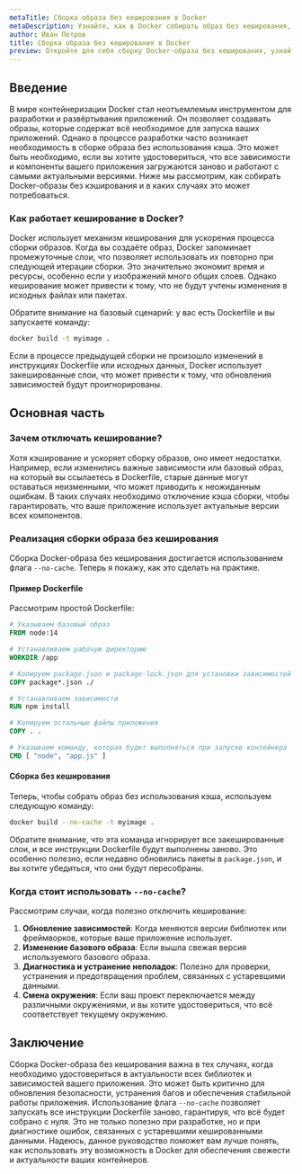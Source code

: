 ```yaml
---
metaTitle: Сборка образа без кеширования в Docker
metaDescription: Узнайте, как в Docker собирать образ без кеширования, чтобы гарантировать обновление зависимостей и устранение проблем, связанных с устаревшими данными
author: Иван Петров
title: Сборка образа без кеширования в Docker
preview: Откройте для себя сборку Docker-образа без кеширования, узнайте, почему это важно для обновления зависимостей, и как это реализовать в ваших проектах
---
```


## Введение

В мире контейнеризации Docker стал неотъемлемым инструментом для разработки и развёртывания приложений. Он позволяет создавать образы, которые содержат всё необходимое для запуска ваших приложений. Однако в процессе разработки часто возникает необходимость в сборке образа без использования кэша. Это может быть необходимо, если вы хотите удостовериться, что все зависимости и компоненты вашего приложения загружаются заново и работают с самыми актуальными версиями. Ниже мы рассмотрим, как собирать Docker-образы без кэширования и в каких случаях это может потребоваться.

### Как работает кеширование в Docker?

Docker использует механизм кеширования для ускорения процесса сборки образов. Когда вы создаёте образ, Docker запоминает промежуточные слои, что позволяет использовать их повторно при следующей итерации сборки. Это значительно экономит время и ресурсы, особенно если у изображений много общих слоев. Однако кеширование может привести к тому, что не будут учтены изменения в исходных файлах или пакетах.

Обратите внимание на базовый сценарий: у вас есть Dockerfile и вы запускаете команду:

```bash
docker build -t myimage .
```

Если в процессе предыдущей сборки не произошло изменений в инструкциях Dockerfile или исходных данных, Docker использует закешированные слои, что может привести к тому, что обновления зависимостей будут проигнорированы.

## Основная часть

### Зачем отключать кеширование?

Хотя кэширование и ускоряет сборку образов, оно имеет недостатки. Например, если изменились важные зависимости или базовый образ, на который вы ссылаетесь в Dockerfile, старые данные могут оставаться неизменными, что может приводить к неожиданным ошибкам. В таких случаях необходимо отключение кэша сборки, чтобы гарантировать, что ваше приложение использует актуальные версии всех компонентов.

### Реализация сборки образа без кеширования

Сборка Docker-образа без кеширования достигается использованием флага `--no-cache`. Теперь я покажу, как это сделать на практике.

#### Пример Dockerfile

Рассмотрим простой Dockerfile:

```dockerfile
# Указываем базовый образ
FROM node:14

# Устанавливаем рабочую директорию
WORKDIR /app

# Копируем package.json и package-lock.json для установки зависимостей
COPY package*.json ./

# Устанавливаем зависимости
RUN npm install

# Копируем остальные файлы приложения
COPY . .

# Указываем команду, которая будет выполняться при запуске контейнера
CMD [ "node", "app.js" ]
```

#### Сборка без кеширования

Теперь, чтобы собрать образ без использования кэша, используем следующую команду:

```bash
docker build --no-cache -t myimage .
```

Обратите внимание, что эта команда игнорирует все закешированные слои, и все инструкции Dockerfile будут выполнены заново. Это особенно полезно, если недавно обновились пакеты в `package.json`, и вы хотите убедиться, что они будут пересобраны.

### Когда стоит использовать `--no-cache`?

Рассмотрим случаи, когда полезно отключить кеширование:

1. **Обновление зависимостей**: Когда меняются версии библиотек или фреймворков, которые ваше приложение использует.
2. **Изменение базового образа**: Если вышла свежая версия используемого базового образа.
3. **Диагностика и устранение неполадок**: Полезно для проверки, устранения и предотвращения проблем, связанных с устаревшими данными.
4. **Смена окружения**: Если ваш проект переключается между различными окружениями, и вы хотите удостовериться, что всё соответствует текущему окружению.

## Заключение

Сборка Docker-образа без кеширования важна в тех случаях, когда необходимо удостовериться в актуальности всех библиотек и зависимостей вашего приложения. Это может быть критично для обновления безопасности, устранения багов и обеспечения стабильной работы приложения. Использование флага `--no-cache` позволяет запускать все инструкции Dockerfile заново, гарантируя, что всё будет собрано с нуля. Это не только полезно при разработке, но и при диагностике ошибок, связанных с устаревшими кешированными данными. Надеюсь, данное руководство поможет вам лучше понять, как использовать эту возможность в Docker для обеспечения свежести и актуальности ваших контейнеров.